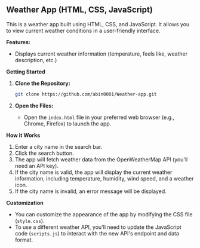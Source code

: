 ## Weather App (HTML, CSS, JavaScript)

This is a weather app built using HTML, CSS, and JavaScript. It allows you to view current weather conditions in a user-friendly interface.

**Features:**

- Displays current weather information (temperature, feels like, weather description, etc.)

**Getting Started**

1. **Clone the Repository:**

   ```bash
   git clone https://github.com/abin0001/Weather-app.git
   ```

2. **Open the Files:**

   - Open the `index.html` file in your preferred web browser (e.g., Chrome, Firefox) to launch the app.

**How it Works**

1. Enter a city name in the search bar.
2. Click the search button.
3. The app will fetch weather data from the OpenWeatherMap API (you'll need an API key).
4. If the city name is valid, the app will display the current weather information, including temperature, humidity, wind speed, and a weather icon.
5. If the city name is invalid, an error message will be displayed.

**Customization**

- You can customize the appearance of the app by modifying the CSS file (`style.css`).
- To use a different weather API, you'll need to update the JavaScript code (`scripts.js`) to interact with the new API's endpoint and data format.
